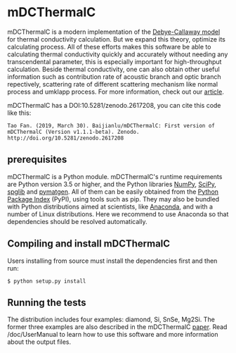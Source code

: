 # mDCThermalC

mDCThermalC is a modern implementation of the [Debye-Callaway model](https://link.aps.org/doi/10.1103/PhysRev.113.1046) for thermal conductivity calculation. But we expand this theory, optimize its calculating process. All of these efforts makes this software be able to calculating thermal conductivity quickly and accurately without needing any transcendental parameter, this is especially important for high-throughput calculation. Beside thermal conductivity, one can also obtain other useful information such as contribution rate of acoustic branch and optic branch repectively, scattering rate of different scattering mechanism like normal process and umklapp process. For more information, check out our [article]().

mDCThermalC has a DOI:10.5281/zenodo.2617208, you can cite this code like this:

    Tao Fan. (2019, March 30). Baijianlu/mDCThermalC: First version of mDCThermalC (Version v1.1.1-beta). Zenodo. http://doi.org/10.5281/zenodo.2617208

## prerequisites
mDCThermalC is a Python module. mDCThermalC's runtime requirements are Python version 3.5 or higher, and the Python libraries [NumPy](http://www.numpy.org/), [SciPy](https://www.scipy.org/), [spglib](https://atztogo.github.io/spglib/) and [pymatgen](http://pymatgen.org/index.html).  All of them can be easily obtained from the [Python Package Index](https://pypi.python.org/pypi) (PyPI), using tools such as pip. They may also be bundled with Python distributions aimed at scientists, like [Anaconda](https://anaconda.org/), and with a number of Linux distributions. Here we recommend to use Anaconda so that dependencies should be resolved automatically.

## Compiling and install mDCThermalC
Users installing from source must install the dependencies first and then run:

    $ python setup.py install
    
## Running the tests
The distribution includes four examples: diamond, Si, SnSe, Mg2Si. The former three examples are also described in the mDCThermalC [paper](). Read /doc/UserManual to learn how to use this software and more information about the output files. 
